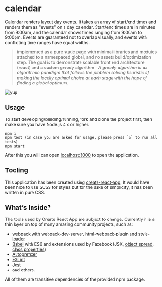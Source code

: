 # calendar

Calendar renders layout day events. It takes an array of start/end times and renders them as "events" on a day
calendar. Start/end times are in minutes from 9:00am, and the calendar shows times ranging
from 9:00am to 9:00pm.  Events are guaranteed not to overlap visually, and events with conflicting
time ranges have equal widths.
> Implemented as a pure static page with minimal libraries and modules attached to a namespaced global, and no assets build/optimization step. The goal is to demonstrate scalable
front end architecture (react) and a custom greedy algorithm - _A greedy algorithm is an algorithmic paradigm that follows the problem solving heuristic of making the locally optimal choice at each stage with the hope of finding a global optimum_.

![yup](https://raw.githubusercontent.com/rs6g10/layoutday/master/calendarlayout.PNG)

## Usage
To start developing/building/running, fork and clone the project first, then make sure you have Node.js 4.x or higher.
```
npm i
npm test (in case you are asked for usage, please press `a` to run all tests)
npm start
```

After this you will can open [localhost:3000](http://localhost:3000) to open the application.

## Tooling
This application has been created using [create-react-app](https://github.com/facebookincubator/create-react-app). It would have been nice to use SCSS for styles but for the sake of simplicity, it has been written in pure CSS.


## What’s Inside?

The tools used by Create React App are subject to change.
Currently it is a thin layer on top of many amazing community projects, such as:

* [webpack](https://webpack.github.io/) with [webpack-dev-server](https://github.com/webpack/webpack-dev-server), [html-webpack-plugin](https://github.com/ampedandwired/html-webpack-plugin) and [style-loader](https://github.com/webpack/style-loader)
* [Babel](http://babeljs.io/) with ES6 and extensions used by Facebook (JSX, [object spread](https://github.com/sebmarkbage/ecmascript-rest-spread/commits/master), [class properties](https://github.com/jeffmo/es-class-public-fields))
* [Autoprefixer](https://github.com/postcss/autoprefixer)
* [ESLint](http://eslint.org/)
* [Jest](http://facebook.github.io/jest)
* and others.

All of them are transitive dependencies of the provided npm package.